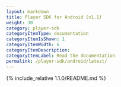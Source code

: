 ```yaml
---
layout: markdown
title: Player SDK for Android (v1.1)
weight: 30
category: player-sdk
categoryItemType: documentation
categoryItemIsShown: 1
categoryItemWidth: 6
categoryItemDescription:
categoryItemLabel: Read the documentation
permalink: /player-sdk/android/latest/
---
```

{% include_relative 1.1.0/README.md  %}
